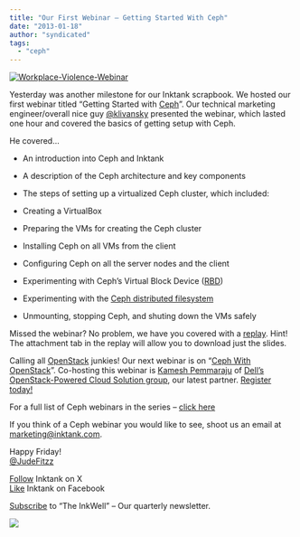 ```yaml
---
title: "Our First Webinar – Getting Started With Ceph"
date: "2013-01-18"
author: "syndicated"
tags:
  - "ceph"
---
```


[![](images/Workplace-Violence-Webinar-e1358536924128.png "Workplace-Violence-Webinar")](http://www.inktank.com/wp-content/uploads/2013/01/Workplace-Violence-Webinar-e1358536924128.png "Workplace-Violence-Webinar")

Yesterday was another milestone for our Inktank scrapbook. We hosted our first webinar titled “Getting Started with [Ceph](http://ceph.com/ceph-storage/)”. Our technical marketing engineer/overall nice guy [@klivansky](https://x.com/klivansky) presented the webinar, which lasted one hour and covered the basics of getting setup with Ceph.

He covered…

- An introduction into Ceph and Inktank
- A description of the Ceph architecture and key components
- The steps of setting up a virtualized Ceph cluster, which included:

- Creating a VirtualBox
- Preparing the VMs for creating the Ceph cluster
- Installing Ceph on all VMs from the client
- Configuring Ceph on all the server nodes and the client
- Experimenting with Ceph’s Virtual Block Device ([RBD](http://ceph.com/ceph-storage/block-storage/))
- Experimenting with the [Ceph distributed filesystem](http://ceph.com/ceph-storage/file-system/)
- Unmounting, stopping Ceph, and shuting down the VMs safely

Missed the webinar? No problem, we have you covered with a [replay](https://www.brighttalk.com/webcast/8847/63173). Hint! The attachment tab in the replay will allow you to download just the slides.

Calling all [OpenStack](http://www.openstack.org/) junkies! Our next webinar is on “[Ceph With OpenStack](https://www.brighttalk.com/webcast/8847/63177)”. Co-hosting this webinar is [Kamesh Pemmaraju](https://x.com/kpemmaraju) of [Dell’s OpenStack-Powered Cloud Solution group](http://content.dell.com/us/en/enterprise/by-need-it-productivity-data-center-change-response-openstack-cloud), our latest partner. [Register today!](https://www.brighttalk.com/webcast/8847/63177)

For a full list of Ceph webinars in the series – [click here](http://www.inktank.com/news-events/webinars/)

If you think of a Ceph webinar you would like to see, shoot us an email at [marketing@inktank.com](mailto:marketing@inktank.com).

Happy Friday!  
[@JudeFitzz](https://x.com/JudeFitzz)

[Follow](https://x.com/inktank) Inktank on X  
[Like](https://www.facebook.com/inktank) Inktank on Facebook

[Subscribe](http://www.inktank.com/newsletter-signup/) to “The InkWell” – Our quarterly newsletter.

![](http://track.hubspot.com/__ptq.gif?a=265024&k=14&bu=http%3A%2F%2Fwww.inktank.com&r=http%3A%2F%2Fwww.inktank.com%2Fceph%2Four-first-webinar-getting-started-with-ceph%2F&bvt=rss&p=wordpress)

